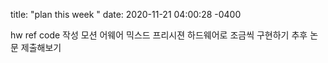 title: "plan this week "
date: 2020-11-21 04:00:28 -0400

hw ref code 작성
모션 어웨어 믹스드 프리시젼 하드웨어로 조금씩 구현하기 추후  논문 제출해보기



